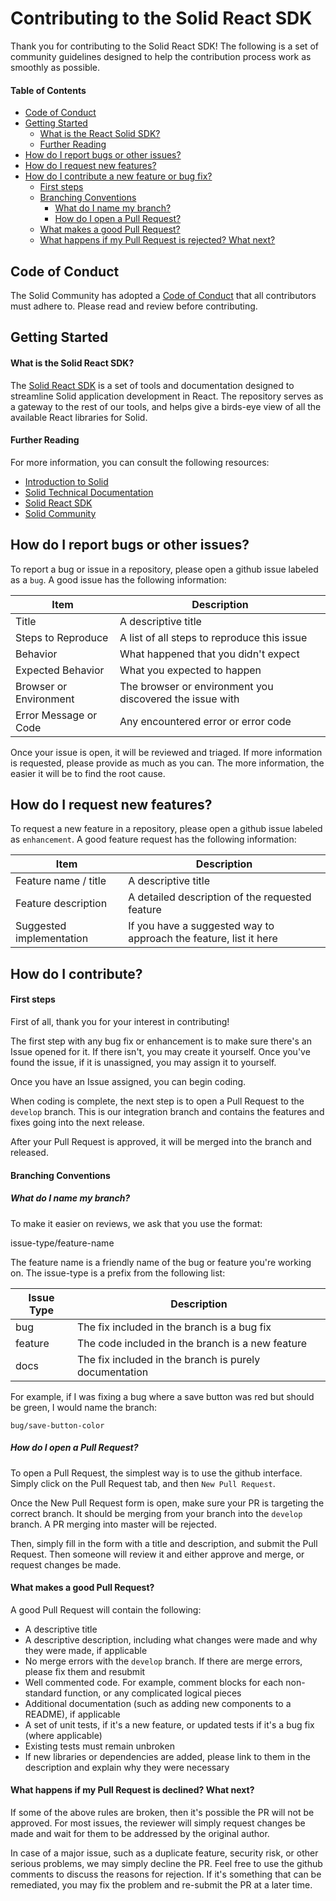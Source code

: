 # Contributing to the Solid React SDK

Thank you for contributing to the Solid React SDK! The following is a set of community guidelines designed to help the contribution process work as smoothly as possible.

#### Table of Contents
  - [Code of Conduct](#code-of-conduct)
  - [Getting Started](#getting-started)
    - [What is the React Solid SDK?](#what-is-the-solid-react-sdk)
    - [Further Reading](#further-reading)
  - [How do I report bugs or other issues?](#how-do-i-report-bugs-or-other-issues)
  - [How do I request new features?](#how-do-i-request-new-features)
  - [How do I contribute a new feature or bug fix?](#how-do-i-contribute)
    - [First steps](#first-steps)
    - [Branching Conventions](#branching-conventions)
      - [What do I name my branch?](#what-do-i-name-my-branch)
      - [How do I open a Pull Request?](#how-do-i-open-a-pull-request)
    - [What makes a good Pull Request?](#what-makes-a-good-pull-request)
    - [What happens if my Pull Request is rejected? What next?](#what-happens-if-my-pull-request-is-declined-what-next)
    
  
  ## Code of Conduct
  The Solid Community has adopted a [Code of Conduct](https://github.com/solid/community/blob/master/code-of-conduct.md) that all contributors must adhere to. Please read and review before contributing.
  
  ## Getting Started
  
  #### What is the Solid React SDK?
  The [Solid React SDK](https://github.com/Inrupt-inc/solid-react-sdk) is a set of tools and documentation designed to streamline Solid application development in React. The repository serves as a gateway to the rest of our tools, and helps give a birds-eye view of all the available React libraries for Solid.
  

  #### Further Reading
  For more information, you can consult the following resources:
  * [Introduction to Solid](https://solid.inrupt.com/how-it-works)
  * [Solid Technical Documentation](https://solid.inrupt.com/docs/getting-started)
  * [Solid React SDK](https://github.com/Inrupt-inc/solid-react-sdk)
  * [Solid Community](https://solid.inrupt.com/community)
  
    
  ## How do I report bugs or other issues?
  To report a bug or issue in a repository, please open a github issue labeled as a `bug`. A good issue has the following information:
  
  | Item                    | Description                                               |
  | -----------             | -----------                                               |
  | Title                   | A descriptive title                                       |
  | Steps to Reproduce      | A list of all steps to reproduce this issue               |
  | Behavior                | What happened that you didn't expect                      |
  | Expected Behavior       | What you expected to happen                               |
  | Browser or Environment  | The browser or environment you discovered the issue with  |
  | Error Message or Code   | Any encountered error or error code                       |
  
  Once your issue is open, it will be reviewed and triaged. If more information is requested, please provide as much as you can. The more information, the easier it will be to find the root cause.
  
  ## How do I request new features?
  To request a new feature in a repository, please open a github issue labeled as `enhancement`. A good feature request has the following information:
  
  | Item                        | Description                                                       |
  | -------------               | ---------------                                                   |
  | Feature name / title        | A descriptive title                                               |
  | Feature description         | A detailed description of the requested feature                   |
  | Suggested implementation    | If you have a suggested way to approach the feature, list it here | 
  
  ## How do I contribute?
  
  #### First steps
  First of all, thank you for your interest in contributing!
  
  The first step with any bug fix or enhancement is to make sure there's an Issue opened for it. If there isn't, you may create it yourself. Once you've found the issue, if it is unassigned, you may assign it to yourself.
  
  Once you have an Issue assigned, you can begin coding.
  
  When coding is complete, the next step is to open a Pull Request to the `develop` branch. This is our integration branch and contains the features and fixes going into the next release.
  
  After your Pull Request is approved, it will be merged into the branch and released.    
  
  #### Branching Conventions
  
  ##### What do I name my branch?
  To make it easier on reviews, we ask that you use the format:
  
  issue-type/feature-name
  
  The feature name is a friendly name of the bug or feature you're working on. The issue-type is a prefix from the following list:
  
  | Issue Type          | Description                                               |
  | -----------         | --------------                                            |
  | bug                 | The fix included in the branch is a bug fix               |
  | feature             | The code included in the branch is a new feature          |
  | docs                | The fix included in the branch is purely documentation    |
  
  For example, if I was fixing a bug where a save button was red but should be green, I would name the branch:
  
  `bug/save-button-color`
  
  ##### How do I open a Pull Request?
  To open a Pull Request, the simplest way is to use the github interface. Simply click on the Pull Request tab, and then `New Pull Request`. 
  
  Once the New Pull Request form is open, make sure your PR is targeting the correct branch. It should be merging from your branch into the `develop` branch. A PR merging into master will be rejected.
  
  Then, simply fill in the form with a title and description, and submit the Pull Request. Then someone will review it and either approve and merge, or request changes be made.
      
  #### What makes a good Pull Request?
  A good Pull Request will contain the following:
  
  * A descriptive title
  * A descriptive description, including what changes were made and why they were made, if applicable
  * No merge errors with the `develop` branch. If there are merge errors, please fix them and resubmit
  * Well commented code. For example, comment blocks for each non-standard function, or any complicated logical pieces
  * Additional documentation (such as adding new components to a README), if applicable
  * A set of unit tests, if it's a new feature, or updated tests if it's a bug fix (where applicable)
  * Existing tests must remain unbroken
  * If new libraries or dependencies are added, please link to them in the description and explain why they were necessary
  
  
  #### What happens if my Pull Request is declined? What next?
  If some of the above rules are broken, then it's possible the PR will not be approved. For most issues, the reviewer will simply request changes be made and wait for them to be addressed by the original author.
  
  In case of a major issue, such as a duplicate feature, security risk, or other serious problems, we may simply decline the PR. Feel free to use the github comments to discuss the reasons for rejection. If it's something that can be remediated, you may fix the problem and re-submit the PR at a later time.
  
 
